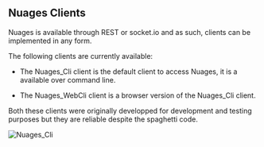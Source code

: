 ## Nuages Clients

Nuages is available through REST or socket.io and as such, clients can be implemented in any form. 

The following clients are currently available:

 * The Nuages_Cli client is the default client to access Nuages, it is a available over command line.

 * The Nuages_WebCli client is a browser version of the Nuages_Cli client.
 
 Both these clients were originally developped for development and testing purposes but they are reliable despite the spaghetti code.

![Nuages_Cli](https://user-images.githubusercontent.com/19682240/57589031-ee8f0e00-74eb-11e9-9f7d-b3023a0e6506.PNG)
